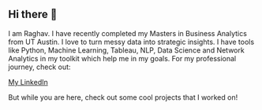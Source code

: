 ## Hi there 👋

I am Raghav. I have recently completed my Masters in Business Analytics from UT Austin. I love to turn messy data into strategic insights. I have tools like Python, Machine Learning, Tableau, NLP, Data Science and Network Analytics in my toolkit which help me in my goals. For my professional journey, check out:


[My LinkedIn](https://www.linkedin.com/in/raghav-vaidya/)

But while you are here, check out some cool projects that I worked on!
